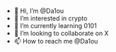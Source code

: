 - 👋 Hi, I’m @Da1ou
- 👀 I’m interested in crypto
- 🌱 I’m currently learning 0101
- 💞️ I’m looking to collaborate on X
- 📫 How to reach me @Da1ou 

<!---
Da1ou/Da1ou is a ✨ special ✨ repository because its `README.md` (this file) appears on your GitHub profile.
You can click the Preview link to take a look at your changes.
--->
